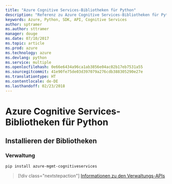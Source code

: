 ```yaml
---
title: "Azure Cognitive Services-Bibliotheken für Python"
description: "Referenz zu Azure Cognitive Services-Bibliotheken für Python"
keywords: Azure, Python, SDK, API, Cognitive Services
author: sptramer
ms.author: sttramer
manager: douge
ms.date: 07/10/2017
ms.topic: article
ms.prod: azure
ms.technology: azure
ms.devlang: python
ms.service: multiple
ms.openlocfilehash: 0e66e6434a96ca1ab3856e04ac02b17eb7531a55
ms.sourcegitcommit: 41e90fe75de03d397079a276cdb388305290e27e
ms.translationtype: HT
ms.contentlocale: de-DE
ms.lasthandoff: 02/23/2018
---
```

# <a name="azure-cognitive-services-libraries-for-python"></a>Azure Cognitive Services-Bibliotheken für Python

## <a name="install-the-libraries"></a>Installieren der Bibliotheken


### <a name="management"></a>Verwaltung

```bash
pip install azure-mgmt-cognitiveservices
```
> [!div class="nextstepaction"]
> [Informationen zu den Verwaltungs-APIs](/python/api/overview/azure/cognitiveservices/management)